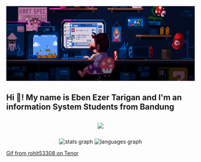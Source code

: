 <div align="center">
  <img height="200" src="img/chill-coding.gif"  />
</div>


###

<h2 align="left">Hi 👋! My name is Eben Ezer Tarigan and I'm an information System Students from Bandung<h2>

###

<div align="center">
  <img src="https://profile-counter.glitch.me/Ebenezertarigan/count.svg?"  />
</div>

###

<div align="center">
  <img src="https://github-readme-stats.vercel.app/api?username=Ebenezertarigan&hide_title=false&hide_rank=false&show_icons=true&include_all_commits=true&count_private=true&disable_animations=false&theme=dracula&locale=en&hide_border=false&order=1" height="150" alt="stats graph"  />
  <img src="https://github-readme-stats.vercel.app/api/top-langs?username=Ebenezertarigan&locale=en&hide_title=false&layout=compact&card_width=320&langs_count=5&theme=dracula&hide_border=false&order=2" height="150" alt="languages graph"  />
</div>

<a href="[https://www.google.com](https://tenor.com/bwPhlODq7ue.gif)">Gif from rohit53308 on Tenor</a>
###

